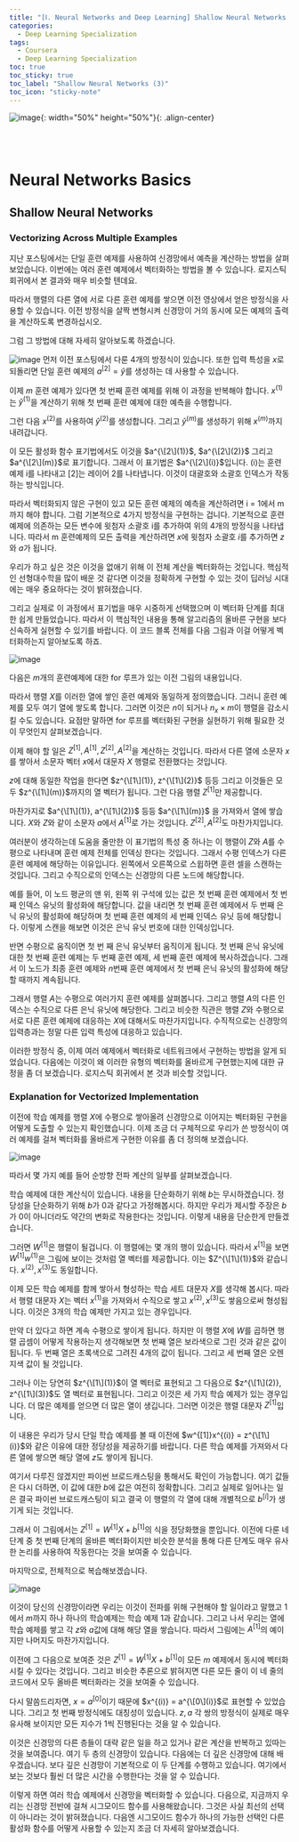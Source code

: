 ```yaml
---
title: "[Ⅰ. Neural Networks and Deep Learning] Shallow Neural Networks (3)"
categories:
  - Deep Learning Specialization
tags:
  - Coursera
  - Deep Learning Specialization
toc: true
toc_sticky: true
toc_label: "Shallow Neural Networks (3)"
toc_icon: "sticky-note"
---
```


![image](https://user-images.githubusercontent.com/55765292/172768350-41a6b2f0-9468-4b13-bc94-4a38f89ce5e6.png){: width="50%" height="50%"}{: .align-center}

<br><br>

# Neural Networks Basics

## Shallow Neural Networks

### Vectorizing Across Multiple Examples
지난 포스팅에서는 단일 훈련 예제를 사용하여 신경망에서 예측을 계산하는 방법을 살펴보았습니다. 이번에는 여러 훈련 예제에서 벡터화하는 방법을 볼 수 있습니다. 로지스틱 회귀에서 본 결과와 매우 비슷할 텐데요.

따라서 행렬의 다른 열에 서로 다른 훈련 예제를 쌓으면 이전 영상에서 얻은 방정식을 사용할 수 있습니다. 이전 방정식을 살짝 변형시켜 신경망이 거의 동시에 모든 예제의 출력을 계산하도록 변경하십시오.

그럼 그 방법에 대해 자세히 알아보도록 하겠습니다.

![image](https://user-images.githubusercontent.com/55765292/175244375-cd9d3608-0507-4ab9-9996-7cd73d9c405c.png)
먼저 이전 포스팅에서 다룬 4개의 방정식이 있습니다. 또한 입력 특성을 $x$로 되돌리면 단일 훈련 예제의 $a^{[2]} = \hat{y}$를 생성하는 데 사용할 수 있습니다.

이제 $m$ 훈련 예제가 있다면 첫 번째 훈련 예제를 위해 이 과정을 반복해야 합니다. 
$x^{(1)}$는 $\hat{y}^{(1)}$을 계산하기 위해 첫 번째 훈련 예제에 대한 예측을 수행합니다.

그런 다음 $x^{(2)}$를 사용하여 
$\hat{y}^{(2)}$를 생성합니다. 
그리고 $\hat{y}^{(m)}$를 생성하기 위해 $x^{(m)}$까지 내려갑니다.

이 모든 활성화 함수 표기법에서도 이것을 $a^{\[2\](1)}$, $a^{\[2\](2)}$ 그리고 $a^{\[2\](m)}$로 표기합니다. 
그래서 이 표기법은 $a^{\[2\](i)}$입니다. 
(i)는 훈련 예제 i를 나타내고 [2]는 레이어 2를 나타냅니다. 이것이 대괄호와 소괄호 인덱스가 작동하는 방식입니다.

따라서 벡터화되지 않은 구현이 있고 모든 훈련 예제의 예측을 계산하려면 i = 1에서 m까지 해야 합니다. 그럼 기본적으로 4가지 방정식을 구현하는 겁니다. 기본적으로 훈련 예제에 의존하는 모든 변수에 윗첨자 소괄호 i를 추가하여 위의 4개의 방정식을 나타냅니다. 따라서 m 훈련예제의 모든 출력을 계산하려면 $x$에 윗첨자 소괄호 $i$를 추가하면 $z$와 $a$가 됩니다.

우리가 하고 싶은 것은 이것을 없애기 위해 이 전체 계산을 벡터화하는 것입니다. 핵심적인 선형대수학을 많이 배운 것 같다면 이것을 정확하게 구현할 수 있는 것이 딥러닝 시대에는 매우 중요하다는 것이 밝혀졌습니다.

그리고 실제로 이 과정에서 표기법을 매우 시중하게 선택했으며 이 벡터화 단계를 최대한 쉽게 만들었습니다. 따라서 이 핵심적인 내용을 통해 알고리즘의 올바른 구현을 보다 신속하게 실현할 수 있기를 바랍니다. 이 코드 블록 전체를 다음 그림과 이걸 어떻게 벡터화하는지 알아보도록 하죠.

![image](https://user-images.githubusercontent.com/55765292/175244566-1f1190e2-5b42-4116-8b4f-ff4b9b9f79b1.png)

다음은 $m$개의 훈련예제에 대한 for 루프가 있는 이전 그림의 내용입니다.

따라서 행렬 $X$를 이러한 열에 쌓인 훈련 예제와 동일하게 정의했습니다. 그러니 훈련 예제를 모두 여기 열에 쌓도록 합니다. 그러면 이것은 $n$이 되거나 $n_x \times m$이 행렬을 감소시킬 수도 있습니다. 요점만 말하면 for 루프를 벡터화된 구현을 실현하기 위해 필요한 것이 무엇인지 살펴보겠습니다.

이제 해야 할 일은 $Z^{[1]}, A^{[1]}, Z^{[2]}, A^{[2]}$을 계산하는 것입니다. 따라서 다른 열에 소문자 $x$를 쌓아서 소문자 벡터 $x$에서 대문자 $X$ 행렬로 전환했다는 것입니다.

$z$에 대해 동일한 작업을 한다면 $z^{\[1\](1)}, z^{\[1\](2)}$ 등등 그리고 이것들은 모두 $z^{\[1\](m)}$까지의 열 벡터가 됩니다. 그런 다음 행렬 $Z^{[1]}$만 제공합니다.

마찬가지로 $a^{\[1\](1)}, a^{\[1\](2)}$ 등등 $a^{\[1\](m)}$ 을 가져와서 열에 쌓습니다. $X$와 $Z$와 같이 소문자 $a$에서 $A^{[1]}$로 가는 것입니다. $Z^{[2]}, A^{[2]}$도 마찬가지입니다.

여러분이 생각하는데 도움을 줄만한 이 표기법의 특성 중 하나는 이 행렬이 $Z$와 $A$를 수평으로 나타내며 훈련 예제 전체를 인덱싱 한다는 것입니다. 그래서 수평 인덱스가 다른 훈련 예제에 해당하는 이유입니다. 왼쪽에서 오른쪽으로 스윕하면 훈련 셀을 스캔하는 것입니다. 그리고 수직으로의 인덱스는 신경망의 다른 노드에 해당합니다.

예를 들어, 이 노드 평균의 맨 위, 왼쪽 위 구석에 있는 값은 첫 번째 훈련 예제에서 첫 번째 인덱스 유닛의 활성화에 해당합니다. 값을 내리면 첫 번째 훈련 예제에서 두 번째 은닉 유닛의 활성화에 해당하며 첫 번째 훈련 예제의 세 번째 인덱스 유닛 등에 해당합니다. 이렇게 스캔을 해보면 이것은 은닉 유닛 번호에 대한 인덱싱입니다.

반면 수평으로 움직이면 첫 번 째 은닉 유닛부터 움직이게 됩니다. 첫 번째 은닉 유닛에 대한 첫 번째 훈련 예제는 두 번째 훈련 예제, 세 번째 훈련 예제에 복사하겠습니다. 그래서 이 노드가 최종 훈련 예제와 $n$번째 훈련 예제에서 첫 번째 은닉 유닛의 활성화에 해당할 때까지 계속됩니다. 

그래서 행렬 $A$는 수평으로 여러가지 훈련 예제를 살펴봅니다. 그리고 행렬 $A$의 다른 인덱스는 수직으로 다른 은닉 유닛에 해당한다. 그리고 비슷한 직관은 행렬 $Z$와 수평으로 서로 다른 훈련 예제에 대응하는 $X$에 대해서도 마찬가지입니다. 수직적으로는 신경망의 입력층과는 정말 다른 입력 특성에 대응하고 있습니다.

이러한 방정식 중, 이제 여러 예제에서 벡터화로 네트워크에서 구현하는 방법을 알게 되었습니다. 다음에는 이것이 왜 이러한 유형의 벡터화를 올바르게 구현했는지에 대한 규정을 좀 더 보겠습니다. 로지스틱 회귀에서 본 것과 비슷할 것입니다.

### Explanation for Vectorized Implementation
이전에 학습 예제를 행렬 $X$에 수평으로 쌓아올려 신경망으로 이어지는 벡터화된 구현을 어떻게 도출할 수 있는지 확인했습니다. 이제 조금 더 구체적으로 우리가 쓴 방정식이 여러 예제를 걸쳐 벡터화를 올바르게 구현한 이유를 좀 더 정의해 보겠습니다.

![image](https://user-images.githubusercontent.com/55765292/175442014-32f51f5f-482b-4cce-82ca-183886035c92.png)

따라서 몇 가지 예를 들어 순방향 전파 계산의 일부를 살펴보겠습니다.

학습 예제에 대한 계산식이 있습니다. 내용을 단순화하기 위해 $b$는 무시하겠습니다. 정당성을 단순화하기 위해 $b$가 $0$과 같다고 가정해봅시다. 하지만 우리가 제시할 주장은 $b$가 $0$이 아니더라도 약간의 변화로 작용한다는 것입니다. 이렇게 내용을 단순한게 만들겠습니다.

그러면 $W^{[1]}$은 행렬이 될겁니다. 이 행렬에는 몇 개의 행이 있습니다. 따라서 $x^{[1]}$을 보면 $W^{[1]}w^{(1)}$은 그림에 보이는 것처럼 열 벡터를 제공합니다. 이는 $Z^{\[1\](1)}$와 같습니다. $x^{(2)},x^{(3)}$도 동일합니다.

이제 모든 학습 예제를 함께 쌓아서 형성하는 학습 세트 대문자 $X$를 생각해 봅시다. 따라서 행렬 대문자 $X$는 벡터 $x^{(1)}$을 가져와서 수직으로 쌓고 $x^{(2)}, x^{(3)}$도 쌓음으로써 형성됩니다. 이것은 3개의 학습 예제만 가지고 있는 경우입니다.

만약 더 있다고 하면 계속 수평으로 쌓이게 됩니다. 하지만 이 행렬 $X$에 $W$를 곱하면 행렬 곱셈이 어떻게 작용하는지 생각해보면 첫 번째 열은 보라색으로 그린 것과 같은 값이 됩니다. 두 번째 열은 초록색으로 그려진 4개의 값이 됩니다. 그리고 세 번째 열은 오렌지색 값이 될 것입니다.

그러나 이는 당연히 $z^{\[1\](1)}$이 열 벡터로 표현되고 그 다음으로 $z^{\[1\](2)}, z^{\[1\](3)}$도 열 벡터로 표현됩니다. 그리고 이것은 세 가지 학습 예제가 있는 경우입니다. 더 많은 예제를 얻으면 더 많은 열이 생깁니다. 그러면 이것은 행렬 대문자 $Z^{[1]}$입니다.

이 내용은 우리가 당시 단일 학습 예제를 볼 때 이전에 $w^{[1]}x^{(i)} = z^{\[1\](i)}$와 같은 이유에 대한 정당성을 제공하기를 바랍니다. 다른 학습 예제를 가져와서 다른 열에 쌓으면 해당 열에 $z$도 쌓이게 됩니다.

여기서 다루진 않겠지만 파이썬 브로드캐스팅을 통해서도 확인이 가능합니다. 여기 값들은 다시 더하면, 이 값에 대한 $b$에 값은 여전히 정확합니다. 그리고 실제로 일어나는 일은 결국 파이썬 브로드캐스팅이 되고 결국 이 행렬의 각 열에 대해 개별적으로 $b^{[i]}$가 생기게 되는 것입니다.

그래서 이 그림에서는 $Z^{[1]} = W^{[1]}X + b^{[1]}$의 식을 정당화했을 뿐입니다. 이전에 다룬 네 단계 중 첫 번째 단계의 올바른 벡터화이지만 비슷한 분석을 통해 다른 단계도 매우 유사한 논리를 사용하여 작동한다는 것을 보여줄 수 있습니다.

마지막으로, 전체적으로 복습해보겠습니다.

![image](https://user-images.githubusercontent.com/55765292/175442344-e6408798-c006-40cc-bd5b-b763f51ce630.png)

이것이 당신의 신경망이라면 우리는 이것이 전파를 위해 구현해야 할 일이라고 말했고 $1$에서 $m$까지 하나 하나의 학습예제는 학습 예제 1과 같습니다. 그리고 나서 우리는 열에 학습 예제를 쌓고 각 $z$와 $a$값에 대해 해당 열을 쌓습니다. 따라서 그림에는 $A^{[1]}$의 예이지만 나머지도 마찬가지입니다.

이전에 그 다음으로 보여준 것은 $Z^{[1]} = W^{[1]}X + b^{[1]}$이 모든 $m$ 예제에서 동시에 벡터화 시킬 수 있다는 것입니다. 그리고 비슷한 추론으로 밝혀지면 다른 모든 줄이 이 네 줄의 코드에서 모두 올바른 벡터화라는 것을 보여줄 수 있습니다.

다시 말씀드리자면, $x = a^{[0]}$이기 때문에 $x^{(i)} = a^{\[0\](i)}$로 표현할 수 있었습니다. 그리고 첫 번째 방정식에도 대칭성이 있습니다. $z,a$ 각 쌍의 방정식이 실제로 매우 유사해 보이지만 모든 지수가 1씩 진행된다는 것을 알 수 있습니다.

이것은 신경망의 다른 층들이 대략 같은 일을 하고 있거나 같은 계산을 반복하고 있따는 것을 보여줍니다. 여기 두 층의 신경망이 있습니다. 다음에는 더 깊은 신경망에 대해 배우겠습니다. 보다 깊은 신경망이 기본적으로 이 두 단계를 수행하고 있습니다. 여기에서 보는 것보다 훨씬 더 많은 시간을 수행한다는 것을 알 수 있습니다.

이렇게 하면 여러 학습 예제에서 신경망을 벡터화할 수 있습니다. 다음으로, 지금까지 우리는 신경망 전반에 걸쳐 시그모이드 함수를 사용해왔습니다. 그것은 사실 최선의 선택이 아니라는 것이 밝혀졌습니다. 다음엔 시그모이드 함수가 하나의 가능한 선택인 다른 활성화 함수를 어떻게 사용할 수 있는지 조금 더 자세히 알아보겠습니다.
